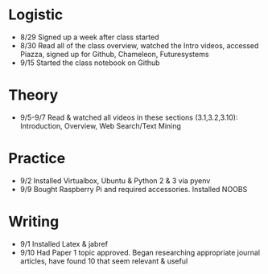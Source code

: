 # Logistic

* 8/29 Signed up a week after class started
* 8/30 Read all of the class overview, watched the Intro videos, accessed Piazza, signed up for Github, Chameleon, Futuresystems
* 9/15 Started the class notebook on Github

# Theory

* 9/5-9/7  Read & watched all videos in these sections (3.1,3.2,3.10): Introduction, Overview, Web Search/Text Mining

# Practice

* 9/2 Installed Virtualbox, Ubuntu & Python 2 & 3 via pyenv
* 9/9 Bought Raspberry Pi and required accessories.  Installed NOOBS

# Writing

* 9/1 Installed Latex & jabref
* 9/10 Had Paper 1 topic approved.  Began researching appropriate journal articles, have found 10 that seem relevant & useful
